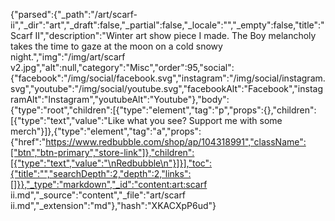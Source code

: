{"parsed":{"_path":"/art/scarf-ii","_dir":"art","_draft":false,"_partial":false,"_locale":"","_empty":false,"title":"Scarf II","description":"Winter art show piece I made. The Boy melancholy takes the time to gaze at the moon on a cold snowy night.","img":"/img/art/scarf v2.jpg","alt":null,"category":"Misc","order":95,"social":{"facebook":"/img/social/facebook.svg","instagram":"/img/social/instagram.svg","youtube":"/img/social/youtube.svg","facebookAlt":"Facebook","instagramAlt":"Instagram","youtubeAlt":"Youtube"},"body":{"type":"root","children":[{"type":"element","tag":"p","props":{},"children":[{"type":"text","value":"Like what you see? Support me with some merch"}]},{"type":"element","tag":"a","props":{"href":"https://www.redbubble.com/shop/ap/104318991","className":["btn","btn-primary","store-link"]},"children":[{"type":"text","value":"\nRedbubble\n"}]}],"toc":{"title":"","searchDepth":2,"depth":2,"links":[]}},"_type":"markdown","_id":"content:art:scarf ii.md","_source":"content","_file":"art/scarf ii.md","_extension":"md"},"hash":"XKACXpP6ud"}